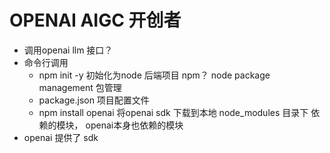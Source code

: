 # OPENAI AIGC 开创者

- 调用openai llm 接口？
- 命令行调用
  - npm init -y  初始化为node 后端项目
    npm？ node package management 包管理
  - package.json 项目配置文件
  - npm install openai 
    将openai sdk 下载到本地 node_modules 目录下
    依赖的模块， openai本身也依赖的模块
- openai 提供了 sdk